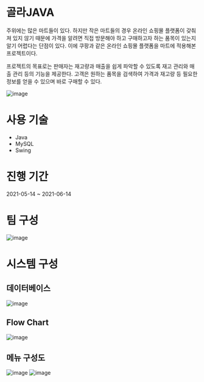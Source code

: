 # 골라JAVA

주위에는 많은 마트들이 있다. 하지만 작은 마트들의 경우 온라인 쇼핑몰 플랫폼이 갖춰져 있지 않기 때문에 가격을 알려면 직접 방문해야 하고 구매하고자 하는 품목이 있는지
알기 어렵다는 단점이 있다. 이에 쿠팡과 같은 온라인 쇼핑몰 플랫폼을 마트에 적용해본 프로젝트이다.

프로젝트의 목표로는 판매자는 재고량과 매출을 쉽게 파악할 수 있도록 재고 관리와 매출 관리 등의 기능을 제공한다.
고객은 원하는 품목을 검색하여 가격과 재고량 등 필요한 정보를 얻을 수 있으며 바로 구매할 수 있다.

![image](https://user-images.githubusercontent.com/33615669/162572393-e847a529-cd17-4fa4-9f50-de751086b0df.png)

# 사용 기술
- Java
- MySQL
- Swing

# 진행 기간
2021-05-14 ~ 2021-06-14

# 팀 구성
![image](https://user-images.githubusercontent.com/33615669/162572493-7d12b1c1-ffcc-4372-9677-d26322cff0c6.png)

# 시스템 구성

## 데이터베이스
![image](https://user-images.githubusercontent.com/33615669/162572590-d1287f03-97c2-463a-9a52-6216dc8c449b.png)

## Flow Chart
![image](https://user-images.githubusercontent.com/33615669/162572602-3ad0b896-7d81-4f14-9eea-545a2d24c0e2.png)

## 메뉴 구성도
![image](https://user-images.githubusercontent.com/33615669/162572615-6a0489c1-4ddc-4696-a078-5ce4a0f53755.png)
![image](https://user-images.githubusercontent.com/33615669/162572629-3dcc3836-2a4a-4a2d-a599-38cab7d93cfa.png)


